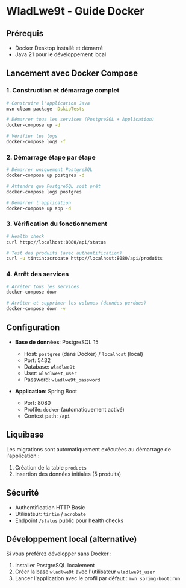 # WladLwe9t - Guide Docker

## Prérequis

- Docker Desktop installé et démarré
- Java 21 pour le développement local

## Lancement avec Docker Compose

### 1. Construction et démarrage complet

```bash
# Construire l'application Java
mvn clean package -DskipTests

# Démarrer tous les services (PostgreSQL + Application)
docker-compose up -d

# Vérifier les logs
docker-compose logs -f
```

### 2. Démarrage étape par étape

```bash
# Démarrer uniquement PostgreSQL
docker-compose up postgres -d

# Attendre que PostgreSQL soit prêt
docker-compose logs postgres

# Démarrer l'application
docker-compose up app -d
```

### 3. Vérification du fonctionnement

```bash
# Health check
curl http://localhost:8080/api/status

# Test des produits (avec authentification)
curl -u tintin:acrobate http://localhost:8080/api/produits
```

### 4. Arrêt des services

```bash
# Arrêter tous les services
docker-compose down

# Arrêter et supprimer les volumes (données perdues)
docker-compose down -v
```

## Configuration

- **Base de données**: PostgreSQL 15
  - Host: `postgres` (dans Docker) / `localhost` (local)
  - Port: 5432
  - Database: `wladlwe9t`
  - User: `wladlwe9t_user`
  - Password: `wladlwe9t_password`

- **Application**: Spring Boot
  - Port: 8080
  - Profile: `docker` (automatiquement activé)
  - Context path: `/api`

## Liquibase

Les migrations sont automatiquement exécutées au démarrage de l'application :

1. Création de la table `products`
2. Insertion des données initiales (5 produits)

## Sécurité

- Authentification HTTP Basic
- Utilisateur: `tintin` / `acrobate`
- Endpoint `/status` public pour health checks

## Développement local (alternative)

Si vous préférez développer sans Docker :

1. Installer PostgreSQL localement
2. Créer la base `wladlwe9t` avec l'utilisateur `wladlwe9t_user`
3. Lancer l'application avec le profil par défaut : `mvn spring-boot:run`